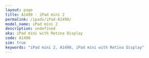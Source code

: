 ```yaml
---
layout: page
title: A1490 - iPad mini 2
permalink: /ipads/iPad-A1490/
model_name: iPad mini 2
description: undefined
aka: iPad mini with Retina Display
code: A1490
sim: true
keywords: "iPad mini 2, A1490, iPad mini with Retina Display"
---
```

